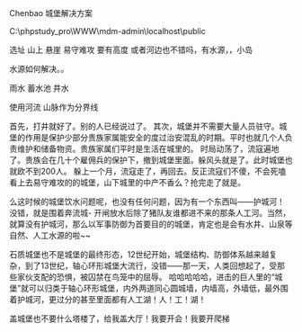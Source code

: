 Chenbao 城堡解决方案



C:\phpstudy_pro\WWW\mdm-admin\localhost\public

选址 山上 悬崖 易守难攻 要有高度
或者河边也不错吗，有水源，，小岛



水源如何解决。。

雨水 蓄水池 井水



使用河流 山脉作为分界线


首先，打井就好了。别的人已经说过了。
其次，城堡并不需要大量人员驻守。城堡的作用是保护少部分贵族家属能安全的度过治安混乱的时期。平时也就几个人负责维护和储备物资。贵族家属们平时是生活在城里的。
时局动荡了，流寇遍地了。贵族会在几十个雇佣兵的保护下，撤到城堡里面。躲风头就是了。此时城堡也就欧不到200人。
躲上一个月，流寇走了，再回去。反正流寇们不傻，不会死嗑看上去易守难攻的的城堡，山下城里的中产不香么？抢完走了就是。


么这时候的城堡饮水问题呢，也没有任何问题，因为有一个东西叫——护城河！
没错，就是围着奔流城- 开闸放水后除了猪队友谁都进不来的那条人工河。当然，就算没有护城河，那么以军事防御为首要目的的城堡，肯定也是会有水井、山泉等自然、人工水源的啦~~

石质城堡也不是城堡的最终形态，12世纪开始，城堡结构、防御体系越来越复杂，到了13世纪，轴心环形城堡大流行，没错——那一天，人类回想起了，受那些家伙支配的恐惧，被囚禁在鸟笼中的屈辱。
哈哈哈哈哈，进击的巨人里的“城堡”就可以归类于轴心环形城堡，内外两道同心圆城墙，内墙高，外墙低，最外围着护城河，更过分的甚至里面都有人工湖！人！工！湖！


盖城堡也不要什么塔楼了，给我盖大厅！我要开会！我要开爬梯

